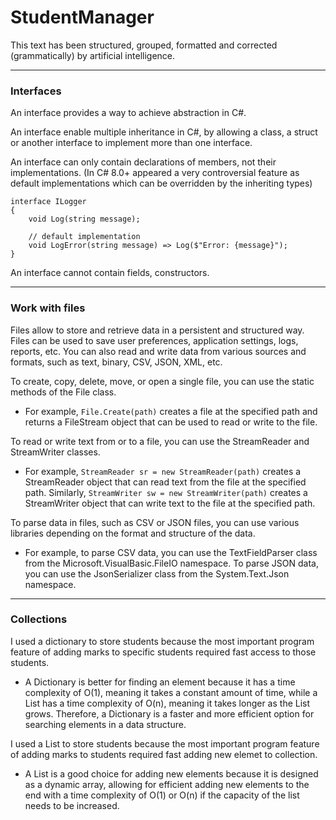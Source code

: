 # StudentManager
This text has been structured, grouped, formatted and corrected (grammatically) by artificial intelligence.

---

### Interfaces
An interface provides a way to achieve abstraction in C#.

An interface enable multiple inheritance in C#, by allowing a class, a struct or another interface to implement more than one interface.

An interface can only contain declarations of members, not their implementations. (In C# 8.0+ appeared a very controversial feature as default implementations which can be overridden by the inheriting types)
```
interface ILogger
{
    void Log(string message);
    
    // default implementation
    void LogError(string message) => Log($"Error: {message}");
}
```

An interface cannot contain fields, constructors.

---

### Work with files
Files allow to store and retrieve data in a persistent and structured way. Files can be used to save user preferences, application settings, logs, reports, etc. You can also read and write data from various sources and formats, such as text, binary, CSV, JSON, XML, etc.

To create, copy, delete, move, or open a single file, you can use the static methods of the File class. 
- For example, `File.Create(path)` creates a file at the specified path and returns a FileStream object that can be used to read or write to the file.

To read or write text from or to a file, you can use the StreamReader and StreamWriter classes. 
 - For example, `StreamReader sr = new StreamReader(path)` creates a StreamReader object that can read text from the file at the specified path. Similarly, `StreamWriter sw = new StreamWriter(path)` creates a StreamWriter object that can write text to the file at the specified path.

To parse data in files, such as CSV or JSON files, you can use various libraries depending on the format and structure of the data. 
 - For example, to parse CSV data, you can use the TextFieldParser class from the Microsoft.VisualBasic.FileIO namespace. To parse JSON data, you can use the JsonSerializer class from the System.Text.Json namespace.
 
---

### Collections
I used a dictionary to store students because the most important program feature of adding marks to specific students required fast access to those students.
- A Dictionary is better for finding an element because it has a time complexity of O(1), meaning it takes a constant amount of time, while a List has a time complexity of O(n), meaning it takes longer as the List grows. Therefore, a Dictionary is a faster and more efficient option for searching elements in a data structure.

I used a List to store students because the most important program feature of adding marks to students required fast adding new elemet to collection.
- A List is a good choice for adding new elements because it is designed as a dynamic array, allowing for efficient adding new elements to the end with a time complexity of O(1) or O(n) if the capacity of the list needs to be increased.





